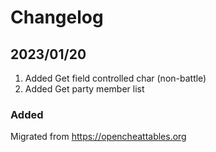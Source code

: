 # Changelog

## 2023/01/20
1. Added Get field controlled char (non-battle)
1. Added Get party member list

### Added
Migrated from https://opencheattables.org
